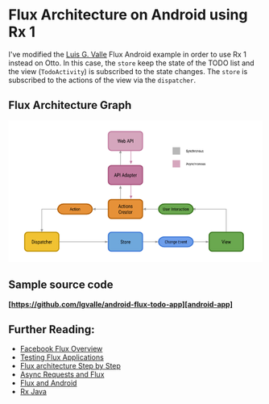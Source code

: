 # Flux Architecture on Android using Rx 1

I've modified the [Luis G. Valle](http://lgvalle.xyz/) Flux Android example in order to use Rx 1 instead on Otto. In this case, the `store` keep the state of the TODO list and the view (`TodoActivity`) is subscribed to the state changes. The `store` is subscribed to the actions of the view via the `dispatcher`.

## Flux Architecture Graph

![flux-graph-complete]

## Sample source code

**[https://github.com/lgvalle/android-flux-todo-app][android-app]**


## Further Reading:
* [Facebook Flux Overview][flux-arch]
* [Testing Flux Applications](https://facebook.github.io/flux/docs/testing-flux-applications.html#content)
* [Flux architecture Step by Step](http://blogs.atlassian.com/2014/08/flux-architecture-step-by-step/)
* [Async Requests and Flux](http://www.code-experience.com/async-requests-with-react-js-and-flux-revisited/)
* [Flux and Android](http://armueller.github.io/android/2015/03/29/flux-and-android.html)
* [Rx Java](http://www.vogella.com/tutorials/RxJava/article.html)

[flux-arch]: https://facebook.github.io/flux/docs/overview.html

[flux-graph-complete]: https://raw.githubusercontent.com/lgvalle/lgvalle.github.io/master/public/images/flux-graph-complete.png

[android-app]: https://github.com/lgvalle/android-flux-todo-app

